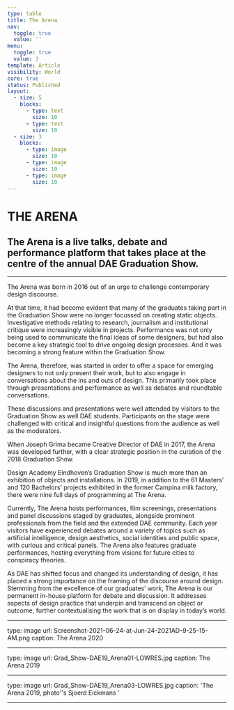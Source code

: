 ```yaml
---
type: table
title: The Arena
nav:
  toggle: true
  value: ''
menu:
  toggle: true
  value: 3
template: Article
visibility: World
core: true
status: Published
layout:
  - size: 5
    blocks:
      - type: text
        size: 10
      - type: text
        size: 10
  - size: 3
    blocks:
      - type: image
        size: 10
      - type: image
        size: 10
      - type: image
        size: 10
---
```


# THE ARENA

## The Arena is a live talks, debate and performance platform that takes place at the centre of the annual DAE Graduation Show.

---

The Arena was born in 2016 out of an urge to challenge contemporary design discourse.

At that time, it had become evident that many of the graduates taking part in the Graduation Show were no longer focussed on creating static objects. Investigative methods relating to research, journalism and institutional critique were increasingly visible in projects. Performance was not only being used to communicate the final ideas of some designers, but had also become a key strategic tool to drive ongoing design processes. And it was becoming a strong feature within the Graduation Show.

The Arena, therefore, was started in order to offer a space for emerging designers to not only present their work, but to also engage in conversations about the ins and outs of design. This primarily took place through presentations and performance as well as debates and roundtable conversations.

These discussions and presentations were well attended by visitors to the Graduation Show as well DAE students. Participants on the stage were challenged with critical and insightful questions from the audience as well as the moderators.

When Joseph Grima became Creative Director of DAE in 2017, the Arena was developed further, with a clear strategic position in the curation of the 2018 Graduation Show.

Design Academy Eindhoven’s Graduation Show is much more than an exhibition of objects and installations. In 2019, in addition to the 61 Masters’ and 120 Bachelors’ projects exhibited in the former Campina milk factory, there were nine full days of programming at The Arena.

Currently, The Arena hosts performances, film screenings, presentations and panel discussions staged by graduates, alongside prominent professionals from the field and the extended DAE community. Each year visitors have experienced debates around a variety of topics such as artificial intelligence, design aesthetics, social identities and public space, with curious and critical panels. The Arena also features graduate performances, hosting everything from visions for future cities to conspiracy theories.

As DAE has shifted focus and changed its understanding of design, it has placed a strong importance on the framing of the discourse around design. Stemming from the excellence of our graduates’ work, The Arena is our permanent in-house platform for debate and discussion. It addresses aspects of design practice that underpin and transcend an object or outcome, further contextualising the work that is on display in today’s world.

---

type: image
url: Screenshot-2021-06-24-at-Jun-24-2021AD-9-25-15-AM.png
caption: The Arena 2020

---

type: image
url: Grad_Show-DAE19_Arena01-LOWRES.jpg
caption: The Arena 2019

---

type: image
url: Grad_Show-DAE19_Arena03-LOWRES.jpg
caption: 'The Arena 2019, photo''s Sjoerd Eickmans '

---
